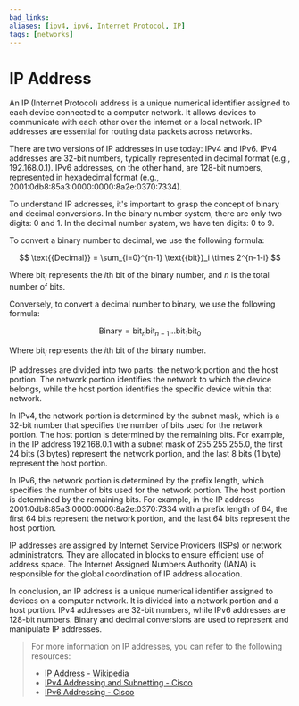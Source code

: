 ```yaml
---
bad_links: 
aliases: [ipv4, ipv6, Internet Protocol, IP]
tags: [networks]
---
```

# IP Address

An IP (Internet Protocol) address is a unique numerical identifier assigned to each device connected to a computer network. It allows devices to communicate with each other over the internet or a local network. IP addresses are essential for routing data packets across networks.

There are two versions of IP addresses in use today: IPv4 and IPv6. IPv4 addresses are 32-bit numbers, typically represented in decimal format (e.g., 192.168.0.1). IPv6 addresses, on the other hand, are 128-bit numbers, represented in hexadecimal format (e.g., 2001:0db8:85a3:0000:0000:8a2e:0370:7334).

To understand IP addresses, it's important to grasp the concept of binary and decimal conversions. In the binary number system, there are only two digits: 0 and 1. In the decimal number system, we have ten digits: 0 to 9. 

To convert a binary number to decimal, we use the following formula:

$$
\text{{Decimal}} = \sum_{i=0}^{n-1} \text{{bit}}_i \times 2^{n-1-i}
$$

Where $\text{{bit}}_i$ represents the $i$th bit of the binary number, and $n$ is the total number of bits.

Conversely, to convert a decimal number to binary, we use the following formula:

$$
\text{{Binary}} = \text{{bit}}_n \text{{bit}}_{n-1} \ldots \text{{bit}}_1 \text{{bit}}_0
$$

Where $\text{{bit}}_i$ represents the $i$th bit of the binary number.

IP addresses are divided into two parts: the network portion and the host portion. The network portion identifies the network to which the device belongs, while the host portion identifies the specific device within that network.

In IPv4, the network portion is determined by the subnet mask, which is a 32-bit number that specifies the number of bits used for the network portion. The host portion is determined by the remaining bits. For example, in the IP address 192.168.0.1 with a subnet mask of 255.255.255.0, the first 24 bits (3 bytes) represent the network portion, and the last 8 bits (1 byte) represent the host portion.

In IPv6, the network portion is determined by the prefix length, which specifies the number of bits used for the network portion. The host portion is determined by the remaining bits. For example, in the IP address 2001:0db8:85a3:0000:0000:8a2e:0370:7334 with a prefix length of 64, the first 64 bits represent the network portion, and the last 64 bits represent the host portion.

IP addresses are assigned by Internet Service Providers (ISPs) or network administrators. They are allocated in blocks to ensure efficient use of address space. The Internet Assigned Numbers Authority (IANA) is responsible for the global coordination of IP address allocation.

In conclusion, an IP address is a unique numerical identifier assigned to devices on a computer network. It is divided into a network portion and a host portion. IPv4 addresses are 32-bit numbers, while IPv6 addresses are 128-bit numbers. Binary and decimal conversions are used to represent and manipulate IP addresses.

> For more information on IP addresses, you can refer to the following resources:
> - [IP Address - Wikipedia](https://en.wikipedia.org/wiki/IP_address)
> - [IPv4 Addressing and Subnetting - Cisco](https://www.cisco.com/c/en/us/support/docs/ip/routing-information-protocol-rip/13788-3.html)
> - [IPv6 Addressing - Cisco](https://www.cisco.com/c/en/us/support/docs/ip/ip-version-6-ipv6/13740-29.html)